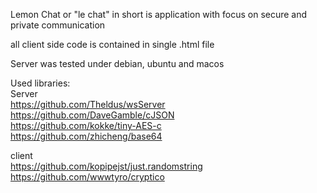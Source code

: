 Lemon Chat or "le chat" in short is application with focus on secure and private communication

all client side code is contained in single .html file

Server was tested under debian, ubuntu and macos

Used libraries:
<br>
Server
<br>
https://github.com/Theldus/wsServer
<br>
https://github.com/DaveGamble/cJSON
<br>
https://github.com/kokke/tiny-AES-c
<br>
https://github.com/zhicheng/base64

client
<br>
https://github.com/kopipejst/just.randomstring
<br>
https://github.com/wwwtyro/cryptico
